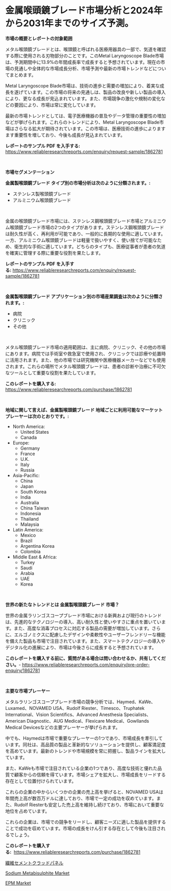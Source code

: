 <p><h1>金属喉頭鏡ブレード市場分析と2024年から2031年までのサイズ予測。</h1></p><p><strong>市場の概要とレポートの対象範囲</strong></p>
<p><p>メタル喉頭鏡ブレードとは、喉頭鏡と呼ばれる医療用器具の一部で、気道を確認する際に使用される刃物部分のことです。このMetal Laryngoscope Blade市場は、予測期間中に13.9%の年間成長率で成長すると予想されています。現在の市場の見通しや全体的な市場成長分析、市場予測や最新の市場トレンドなどについてまとめます。</p><p>Metal Laryngoscope Blade市場は、技術の進歩と需要の増加により、着実な成長を遂げています。この市場の将来の見通しは、製品の改良や新しい製品の導入により、更なる成長が見込まれています。また、市場競争の激化や規制の変化などの要因により、市場は常に変化しています。</p><p>最新の市場トレンドとしては、電子医療機器の普及やデータ管理の重要性の増加などが挙げられます。これらのトレンドにより、Metal Laryngoscope Blade市場はさらなる拡大が期待されています。この市場は、医療技術の進歩によりますます重要性を増しており、今後も成長が見込まれています。</p></p>
<p><strong>レポートのサンプル PDF を入手する:</strong> <a href="https://www.reliableresearchreports.com/enquiry/request-sample/1862781">https://www.reliableresearchreports.com/enquiry/request-sample/1862781</a></p>
<p>&nbsp;</p>
<p><strong>市場セグメンテーション</strong></p>
<p><strong>金属製喉頭鏡ブレード タイプ別の市場分析は次のように分類されます。:</strong></p>
<p><ul><li>ステンレス製喉頭鏡ブレード</li><li>アルミニウム喉頭鏡ブレード</li></ul></p>
<p>&nbsp;</p>
<p><p>金属の喉頭鏡ブレード市場には、ステンレス鋼喉頭鏡ブレード市場とアルミニウム喉頭鏡ブレード市場の2つのタイプがあります。ステンレス鋼喉頭鏡ブレードは耐久性が高く、再利用が可能であり、一般的に長期的な使用に適しています。一方、アルミニウム喉頭鏡ブレードは軽量で扱いやすく、使い捨てが可能なため、衛生的な手術に適しています。どちらのタイプも、医療従事者が患者の気道を確実に管理する際に重要な役割を果たします。</p></p>
<p><strong>レポートのサンプル PDF を入手する:</strong>&nbsp;<a href="https://www.reliableresearchreports.com/enquiry/request-sample/1862781">https://www.reliableresearchreports.com/enquiry/request-sample/1862781</a></p>
<p>&nbsp;</p>
<p><strong> 金属製喉頭鏡ブレード アプリケーション別の市場産業調査は次のように分類されます。:</strong></p>
<p><ul><li>病院</li><li>クリニック</li><li>その他</li></ul></p>
<p>&nbsp;</p>
<p><p>メタル喉頭鏡ブレード市場の適用範囲は、主に病院、クリニック、その他の市場にあります。病院では手術室や救急室で使用され、クリニックでは診療や処置時に活用されます。また、他の市場では研究機関や医療機器メーカーなどでも使用されます。これらの場所でメタル喉頭鏡ブレードは、患者の診断や治療に不可欠なツールとして重要な役割を果たしています。</p></p>
<p><strong>このレポートを購入する:</strong>&nbsp; <a href="https://www.reliableresearchreports.com/purchase/1862781">https://www.reliableresearchreports.com/purchase/1862781</a></p>
<p>&nbsp;</p>
<p><strong>地域に関して言えば、金属製喉頭鏡ブレード 地域ごとに利用可能なマーケットプレーヤーは次のとおりです。:</strong></p>
<p><ul>
    <li>
        North America:
        <ul>
            <li>United States</li>
            <li>Canada</li>
        </ul>
    </li>
    <li>
        Europe:
        <ul>
            <li>Germany</li>
            <li>France</li>
            <li>U.K.</li>
            <li>Italy</li>
            <li>Russia</li>
        </ul>
    </li>
    <li>
        Asia-Pacific:
        <ul>
            <li>China</li>
            <li>Japan</li>
            <li>South Korea</li>
            <li>India</li>
            <li>Australia</li>
            <li>China Taiwan</li>
            <li>Indonesia</li>
            <li>Thailand</li>
            <li>Malaysia</li>
        </ul>
    </li>
    <li>
        Latin America:
        <ul>
            <li>Mexico</li>
            <li>Brazil</li>
            <li>Argentina Korea</li>
            <li>Colombia</li>
        </ul>
    </li>
    <li>
        Middle East & Africa:
        <ul>
            <li>Turkey</li>
            <li>Saudi</li>
            <li>Arabia</li>
            <li>UAE</li>
            <li>Korea</li>
        </ul>
    </li>
    </ul></p>
<p>&nbsp;</p>
<p><strong>世界の新たなトレンドとは 金属製喉頭鏡ブレード 市場？</strong></p>
<p><p>世界の金属ラリンゴスコープブレード市場における新興および現行のトレンドは、先進的なテクノロジーの導入、高い耐久性と使いやすさに重点を置いています。また、高度な消毒プロセスに対応する製品の需要が増加しています。さらに、エルゴノミクスに配慮したデザインや柔軟性やユーザーフレンドリーな機能を備えた製品も市場で注目されています。また、スマートテクノロジーの導入やデジタル化の進展により、市場は今後さらに成長すると予想されています。</p></p>
<p><strong>このレポートを購入する前に、質問がある場合は問い合わせるか、共有してください。</strong>- <a href="https://www.reliableresearchreports.com/enquiry/pre-order-enquiry/1862781">https://www.reliableresearchreports.com/enquiry/pre-order-enquiry/1862781</a></p>
<p>&nbsp;</p>
<p><strong>主要な市場プレーヤー</strong></p>
<p><p>メタルラリンゴスコープブレード市場の競争分析では、Haymed、KaWe、Luxamed、NOVAMED USA、Rudolf Riester、Timesco、Truphatek International、Vision Scientifics、Advanced Anesthesia Specialists、American Diagnostic、AUG Medical、Flexicare Medical、Gowllands Medical Devicesなどの主要プレーヤーが挙げられます。</p><p>中でも、Haymedは市場で重要なプレーヤーの1つであり、市場成長を牽引しています。同社は、高品質の製品と革新的なソリューションを提供し、顧客満足度を高めています。最新のトレンドや市場規模を常に把握し、製品ラインを拡大しています。</p><p>また、KaWeも市場で注目されている企業の1つであり、高度な技術と優れた品質で顧客からの信頼を得ています。市場シェアを拡大し、市場成長をリードする存在として位置付けられています。</p><p>これらの企業の中からいくつかの企業の売上高を挙げると、NOVAMED USAは年間売上高が数百万ドルに達しており、市場で一定の成功を収めています。また、Rudolf Riesterも安定した売上高を維持し続けており、市場において重要な地位を占めています。</p><p>これらの企業は、市場での競争をリードし、顧客ニーズに適した製品を提供することで成功を収めています。市場の成長をけん引する存在として今後も注目されるでしょう。</p></p>
<p><strong>このレポートを購入する:</strong>&nbsp;&nbsp;<a href="https://www.reliableresearchreports.com/purchase/1862781">https://www.reliableresearchreports.com/purchase/1862781</a></p>
<p><p><a href="https://medium.com/@kelsitorphy644/%E7%B9%8A%E7%B6%AD%E3%82%BB%E3%83%A1%E3%83%B3%E3%83%88%E3%82%AF%E3%83%A9%E3%83%83%E3%83%87%E3%82%A3%E3%83%B3%E3%82%B0%E3%83%91%E3%83%8D%E3%83%AB%E3%81%AE%E5%B8%82%E5%A0%B4%E8%A6%8F%E6%A8%A1-%E5%B8%82%E5%A0%B4%E8%A6%8B%E9%80%9A%E3%81%97%E3%81%A8%E5%B8%82%E5%A0%B4%E4%BA%88%E6%B8%AC-2024%E5%B9%B4%E3%81%8B%E3%82%892031%E5%B9%B4-cbc6669280a8">繊維セメントクラッドパネル</a></p><p><a href="https://github.com/pjcfca/Market-Research-Report-List-1/blob/main/sodium-metabisulphite-market.md">Sodium Metabisulphite Market</a></p><p><a href="https://github.com/johnbach50/Market-Research-Report-List-2/blob/main/epm-market.md">EPM Market</a></p></p>